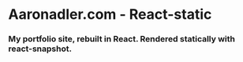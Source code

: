 # Aaronadler.com - React-static

### My portfolio site, rebuilt in React. Rendered statically with react-snapshot.

